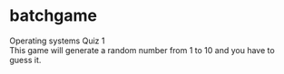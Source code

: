 # batchgame
Operating systems Quiz 1
<br />
This game will generate a random number from 1 to 10 and you have to guess it.
